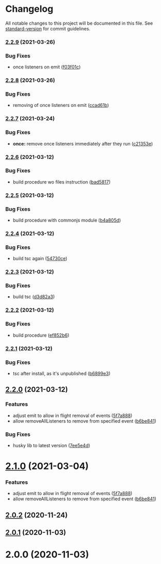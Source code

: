 # Changelog

All notable changes to this project will be documented in this file. See [standard-version](https://github.com/conventional-changelog/standard-version) for commit guidelines.

### [2.2.9](https://gitlab.rankingcoach.com/d.stefancu/await-event-emitter/compare/v2.2.8...v2.2.9) (2021-03-26)


### Bug Fixes

* once listeners on emit ([f03f01c](https://gitlab.rankingcoach.com/d.stefancu/await-event-emitter/commit/f03f01cbee14f28ce80c97dec21e5e7bccbaab7a))

### [2.2.8](https://gitlab.rankingcoach.com/d.stefancu/await-event-emitter/compare/v2.2.7...v2.2.8) (2021-03-26)


### Bug Fixes

* removing of once listeners on emit ([ccad61b](https://gitlab.rankingcoach.com/d.stefancu/await-event-emitter/commit/ccad61bc457fa58fc660fbe41bc7c0a0bb893684))

### [2.2.7](https://gitlab.rankingcoach.com/d.stefancu/await-event-emitter/compare/v2.2.6...v2.2.7) (2021-03-24)


### Bug Fixes

* **once:** remove once listeners immediately after they run ([c21353e](https://gitlab.rankingcoach.com/d.stefancu/await-event-emitter/commit/c21353ee062beb2a6187b403df9865a861bfd264))

### [2.2.6](https://gitlab.rankingcoach.com/d.stefancu/await-event-emitter/compare/v2.2.5...v2.2.6) (2021-03-12)


### Bug Fixes

* build procedure wo files instruction ([bad5817](https://gitlab.rankingcoach.com/d.stefancu/await-event-emitter/commit/bad5817247cb17b644d8fe35811920b2e12520ad))

### [2.2.5](https://gitlab.rankingcoach.com/d.stefancu/await-event-emitter/compare/v2.2.4...v2.2.5) (2021-03-12)


### Bug Fixes

* build procedure with commonjs module ([b4a805d](https://gitlab.rankingcoach.com/d.stefancu/await-event-emitter/commit/b4a805d4fb0bdd6ee4f5fdccf8a606f4a5823e53))

### [2.2.4](https://gitlab.rankingcoach.com/d.stefancu/await-event-emitter/compare/v2.2.3...v2.2.4) (2021-03-12)


### Bug Fixes

* build tsc again ([54730ce](https://gitlab.rankingcoach.com/d.stefancu/await-event-emitter/commit/54730ce6b803895bc40db53a8090ef1a7b59e810))

### [2.2.3](https://gitlab.rankingcoach.com/d.stefancu/await-event-emitter/compare/v2.2.2...v2.2.3) (2021-03-12)


### Bug Fixes

* build tsc ([d3d82a3](https://gitlab.rankingcoach.com/d.stefancu/await-event-emitter/commit/d3d82a39f875057ca6bd1373ac1ebd282050f396))

### [2.2.2](https://gitlab.rankingcoach.com/d.stefancu/await-event-emitter/compare/v2.2.1...v2.2.2) (2021-03-12)


### Bug Fixes

* build procedure ([ef852b6](https://gitlab.rankingcoach.com/d.stefancu/await-event-emitter/commit/ef852b6aaf16462f024b5e48c86573b4289f2547))

### [2.2.1](https://gitlab.rankingcoach.com/d.stefancu/await-event-emitter/compare/v2.2.0...v2.2.1) (2021-03-12)


### Bug Fixes

* tsc after install, as it's unpublished ([b6899e3](https://gitlab.rankingcoach.com/d.stefancu/await-event-emitter/commit/b6899e34f59d0acda3e529f60fab46dccd2d7f27))

## [2.2.0](https://gitlab.rankingcoach.com/d.stefancu/await-event-emitter/compare/v2.0.2...v2.2.0) (2021-03-12)


### Features

* adjust emit to allow in flight removal of events ([5f7a888](https://gitlab.rankingcoach.com/d.stefancu/await-event-emitter/commit/5f7a888c4a0ad199ca5654509886716ff224dd4a))
* allow removeAllListeners to remove from specified event ([b6be841](https://gitlab.rankingcoach.com/d.stefancu/await-event-emitter/commit/b6be84194eb11917c2cbb12c083d639a3b584a9e))


### Bug Fixes

* husky lib to latest version ([7ee5e4d](https://gitlab.rankingcoach.com/d.stefancu/await-event-emitter/commit/7ee5e4d0f36f1019b016ee5f98741f82bd3f3d9e))

# [2.1.0](https://github.com/imcuttle/node-await-event-emitter/compare/v2.0.2...v2.1.0) (2021-03-04)

### Features

- adjust emit to allow in flight removal of events ([5f7a888](https://github.com/imcuttle/node-await-event-emitter/commit/5f7a888c4a0ad199ca5654509886716ff224dd4a))
- allow removeAllListeners to remove from specified event ([b6be841](https://github.com/imcuttle/node-await-event-emitter/commit/b6be84194eb11917c2cbb12c083d639a3b584a9e))

## [2.0.2](https://github.com/imcuttle/node-await-event-emitter/compare/v2.0.1...v2.0.2) (2020-11-24)

## [2.0.1](https://github.com/imcuttle/node-await-event-emitter/compare/v2.0.0...v2.0.1) (2020-11-03)

# 2.0.0 (2020-11-03)
